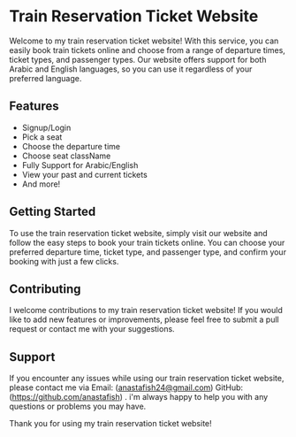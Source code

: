 # Train Reservation Ticket Website

Welcome to my train reservation ticket website! With this service, you can easily book train tickets online and choose from a range of departure times, ticket types, and passenger types. Our website offers support for both Arabic and English languages, so you can use it regardless of your preferred language.

## Features

- Signup/Login
- Pick a seat
- Choose the departure time
- Choose seat className
- Fully Support for Arabic/English  
- View your past and current tickets 
- And more!

## Getting Started

To use the train reservation ticket website, simply visit our website and follow the easy steps to book your train tickets online. You can choose your preferred departure time, ticket type, and passenger type, and confirm your booking with just a few clicks.

## Contributing

I welcome contributions to my train reservation ticket website! If you would like to add new features or improvements, please feel free to submit a pull request or contact me with your suggestions.

## Support
If you encounter any issues while using our train reservation ticket website, please contact me via Email: (anastafish24@gmail.com) GitHub: (https://github.com/anastafish) . i'm always happy to help you with any questions or problems you may have.

Thank you for using my train reservation ticket website!